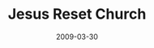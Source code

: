 ---
layout: media
category: media
series: "Reset"
title: "Jesus Reset Church"
date: 2009-03-30
description: "Jesus is alive and active today through his Body - the Church. "
video: "https://s3.amazonaws.com/crossroadsvideomessages/Reset6.mp4"
video-poster: "https://www.crossroads.net/uploadedfiles/Reset6-still.jpg"
---